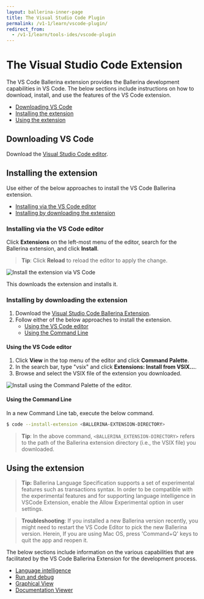 ```yaml
---
layout: ballerina-inner-page
title: The Visual Studio Code Plugin
permalink: /v1-1/learn/vscode-plugin/
redirect_from:
  - /v1-1/learn/tools-ides/vscode-plugin
---
```


# The Visual Studio Code Extension

The VS Code Ballerina extension provides the Ballerina development capabilities in VS Code. The below sections include instructions on how to download, install, and use the features of the VS Code extension.

- [Downloading VS Code](#downloading-vs-code)
- [Installing the extension](#installing-the-extension)
- [Using the extension](#using-the-extension)

## Downloading VS Code 

Download the [Visual Studio Code editor](https://code.visualstudio.com/download).


## Installing the extension

Use either of the below approaches to install the VS Code Ballerina extension.

- [Installing via the VS Code editor](#installing-via-the-vs-code-editor)
- [Installing by downloading the extension](#installing-by-downloading-the-extension)

### Installing via the VS Code editor

Click **Extensions** on the left-most menu of the editor, search for the Ballerina extension, and click **Install**.

> **Tip**: Click **Reload** to reload the editor to apply the change.

![Install the extension via VS Code](/v1-1/learn/images/install-via-editor.gif)

This downloads the extension and installs it.

### Installing by downloading the extension

1. Download the [Visual Studio Code Ballerina Extension](https://marketplace.visualstudio.com/items?itemName=ballerina.ballerina).
2. Follow either of the below approaches to install the extension.
    - [Using the VS Code editor](#using-the-vs-code-editor)
    - [Using the Command Line](#using-the-command-line)

#### Using the VS Code editor

1. Click **View** in the top menu of the editor and click **Command Palette**.
2. In the search bar, type "vsix" and click **Extensions: Install from VSIX...**.
3. Browse and select the VSIX file of the extension you downloaded.

![Install using the Command Palette of the editor.](/v1-1/learn/images/install-via-palette.gif)

#### Using the Command Line
In a new Command Line tab, execute the below command.
```bash
$ code --install-extension <BALLERINA-EXTENSION-DIRECTORY>
```
> **Tip**: In the above command, `<BALLERINA_EXTENSION-DIRECTORY>` refers to the path of the Ballerina extension directory (i.e., the VSIX file) you downloaded.

## Using the extension

> **Tip:** Ballerina Language Specification supports a set of experimental features such as transactions syntax. In order to be compatible with the experimental features and for supporting language intelligence in VSCode Extension, enable the Allow Experimental option in user settings.

> **Troubleshooting**: If you installed a new Ballerina version recently, you might need to restart the VS Code Editor to pick the new Ballerina version. Herein, If you are using Mac OS, press 'Command+Q' keys to quit the app and reopen it.

The below sections include information on the various capabilities that are facilitated by the VS Code Ballerina Extension for the development process.

- [Language intelligence](/v1-1/learn/vscode-plugin/language-intelligence)
- [Run and debug](/v1-1/learn/vscode-plugin/run-and-debug)
- [Graphical View](/v1-1/learn/vscode-plugin/graphical-editor)
- [Documentation Viewer](/v1-1/learn/vscode-plugin/documentation-viewer)

